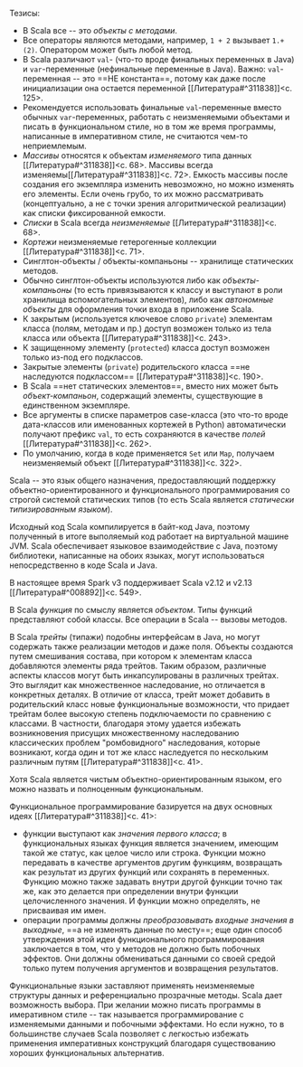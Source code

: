 Тезисы:
- В Scala все -- это _объекты с методами_.
- Все операторы являются методами, например, `1 + 2` вызывает `1.+(2)`. Оператором может быть любой метод.
- В Scala различают `val`- (что-то вроде финальных переменных в Java) и `var`-переменные (нефинальные переменные в Java). Важно: `val`-переменная -- это ==НЕ константа==, потому как даже после инициализации она остается переменной [[Литература#^311838]]<c. 125>.
- Рекомендуется использовать финальные `val`-переменные вместо обычных `var`-переменных, работать с неизменяемыми объектами и писать в функциональном стиле, но в том же время программы, написанные в императивном стиле, не считаются чем-то неприемлемым. 
- _Массивы_ относятся к объектам _изменяемого_ типа данных [[Литература#^311838]]<c. 68>. Массивы всегда изменяемы[[Литература#^311838]]<c. 72>. Емкость массивы после создания его экземпляра изменить невозможно, но можно изменять его элементы. Если очень грубо, то их можно рассматривать (концептуально, а не с точки зрения алгоритмической реализации) как списки фиксированной емкости.
- _Списки_ в Scala всегда _неизменяемые_ [[Литература#^311838]]<c. 68>.
- _Кортежи_ неизменяемые гетерогенные коллекции [[Литература#^311838]]<c. 71>. 
- Синглтон-объекты / объекты-компаньоны -- хранилище статических методов.
- Обычно синглтон-объекты используются либо как _объекты-компаньоны_ (то есть привязываются к классу и выступают в роли хранилища вспомогательных элементов), либо как _автономные объекты_ для оформления точки входа в приложение Scala.
- К закрытым (используется ключевое слово `private`) элементам класса (полям, методам и пр.) доступ возможен только из тела класса или объекта [[Литература#^311838]]<c. 243>.
- К защищенному элементу (`protected`) класса доступ возможен только из-под его подклассов. 
- Закрытые элементы (`private`) родительского класса ==не наследуются подклассом== [[Литература#^311838]]<c. 190>.
- В Scala ==нет статических элементов==, вместо них может быть _объект-компаньон_, содержащий элементы, существующие в единственном экземпляре.
- Все аргументы в списке параметров case-класса (это что-то вроде дата-классов или именованных кортежей в Python) автоматически получают префикс `val`, то есть сохраняются в качестве _полей_ [[Литература#^311838]]<c. 262>.
- По умолчанию, когда в коде применяется `Set` или `Map`, получаем неизменяемый объект [[Литература#^311838]]<c. 322>.

Scala -- это язык общего назначения, предоставляющий поддержку объектно-ориентированного и функционального программирования со строгой системой статических типов (то есть Scala является _статически типизированным языком_).

Исходный код Scala компилируется в байт-код Java, поэтому полученный в итоге выполяемый код работает на виртуальной машине JVM. Scala обеспечивает языковое взаимодействие с Java, поэтому библиотеки, написанные на обоих языках, могут использоваться непосредственно в коде Scala и Java.

В настоящее время Spark v3 поддерживает Scala v2.12 и v2.13 [[Литература#^008892]]<c. 549>.

В Scala _функция_ по смыслу является _объектом_.  Типы функций представляют собой классы. Все операции в Scala -- вызовы методов.

В Scala _трейты_ (типажи) подобны интерфейсам в Java, но могут содержать также реализации методов и даже поля. Объекты создаются путем смешивания состава, при котором к элементам класса добавляются элементы ряда трейтов. Таким образом, различные аспекты классов могут быть инкапсулированы в различных трейтах. Это выглядит как множественное наследование, но отличается в конкретных деталях. В отличие от класса, трейт может добавить в родительский класс новые функциональные возможности, что придает трейтам более высокую степень подключаемости по сравнению с классами. В частности, благодаря этому удается избежать возникновения присущих множественному наследованию классических проблем "ромбовидного" наследования, которые возникают, когда один и тот же класс наследуется по нескольким различным путям [[Литература#^311838]]<c. 41>. 

Хотя Scala является чистым объектно-ориентированным языком, его можно назвать и полноценным функциональным.

Функциональное программирование базируется на двух основных идеях [[Литература#^311838]]<c. 41>:
- функции выступают как _значения первого класса_; в функциональных языках функция является значением, имеющим такой же статус, как целое число или строка. Функции можно передавать в качестве аргументов другим функциям, возвращать как результат из других функций или сохранять в переменных. Функцию можно также задавать внутри другой функции точно так же, как это делается при определении внутри функции целочисленного значения. И функции можно определять, не присваивая им имен.
- операции программы должны _преобразовывать входные значения в выходные_, ==а не изменять данные по месту==; еще один способ утверждения этой идеи функционального программирования заключается в том, что у методов не должно быть побочных эффектов. Они должны обмениваться данными со своей средой только путем получения аргументов и возвращения результатов. 

Функциональные языки заставляют применять неизменяемые структуры данных и референциально прозрачные методы. Scala дает возможность выбора. При желании можно писать программы в имеративном стиле -- так называется программирование с изменяемыми данными и побочными эффектами. Но если нужно, то в большинстве случаев Scala позволяет с легкостью избежать применения императивных конструкций благодаря существованию хороших функциональных альтернатив.
